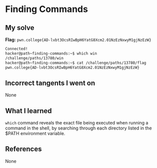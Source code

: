 
# Finding Commands

## My solve
**Flag:** `pwn.college{AD-lvbt3OcsRIwBpH6YatG8Xcm2.01NzEzNxwyM1gjNzEzW}`

```bash
Connected!
hacker@path~finding-commands:~$ which win
/challenge/paths/13780/win
hacker@path~finding-commands:~$ cat /challenge/paths/13780/flag
pwn.college{AD-lvbt3OcsRIwBpH6YatG8Xcm2.01NzEzNxwyM1gjNzEzW}
```

## Incorrect tangents I went on
None

## What I learned
`which` command reveals the exact file being executed when running a command in the shell, by searching through each directory listed in the $PATH environment variable.

## References 
None
